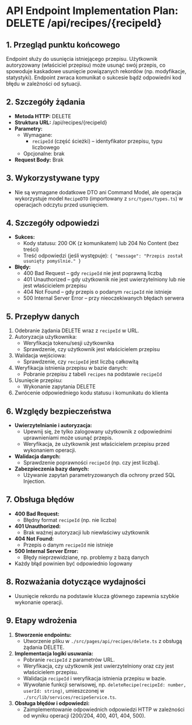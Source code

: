 # API Endpoint Implementation Plan: DELETE /api/recipes/{recipeId}

## 1. Przegląd punktu końcowego
Endpoint służy do usunięcia istniejącego przepisu. Użytkownik autoryzowany (właściciel przepisu) może usunąć swój przepis, co spowoduje kaskadowe usunięcie powiązanych rekordów (np. modyfikacje, statystyki). Endpoint zwraca komunikat o sukcesie bądź odpowiedni kod błędu w zależności od sytuacji.

## 2. Szczegóły żądania
- **Metoda HTTP:** DELETE
- **Struktura URL:** /api/recipes/{recipeId}
- **Parametry:**
  - Wymagane: 
    - `recipeId` (część ścieżki) – identyfikator przepisu, typu liczbowego
  - Opcjonalne: brak
- **Request Body:** Brak

## 3. Wykorzystywane typy
- Nie są wymagane dodatkowe DTO ani Command Model, ale operacja wykorzystuje model `RecipeDTO` (importowany z `src/types/types.ts`) w operacjach odczytu przed usunięciem.

## 4. Szczegóły odpowiedzi
- **Sukces:**
  - Kody statusu: 200 OK (z komunikatem) lub 204 No Content (bez treści)
  - Treść odpowiedzi (jeśli występuje): `{ "message": "Przepis został usunięty pomyślnie." }`
- **Błędy:**
  - 400 Bad Request – gdy `recipeId` nie jest poprawną liczbą
  - 401 Unauthorized – gdy użytkownik nie jest uwierzytelniony lub nie jest właścicielem przepisu
  - 404 Not Found – gdy przepis o podanym `recipeId` nie istnieje
  - 500 Internal Server Error – przy nieoczekiwanych błędach serwera

## 5. Przepływ danych
1. Odebranie żądania DELETE wraz z `recipeId` w URL.
2. Autoryzacja użytkownika:
   - Weryfikacja tokenu/sesji użytkownika
   - Sprawdzenie, czy użytkownik jest właścicielem przepisu
3. Walidacja wejściowa:
   - Sprawdzenie, czy `recipeId` jest liczbą całkowitą
4. Weryfikacja istnienia przepisu w bazie danych:
   - Pobranie przepisu z tabeli `recipes` na podstawie `recipeId`
5. Usunięcie przepisu:
   - Wykonanie zapytania DELETE
6. Zwrócenie odpowiedniego kodu statusu i komunikatu do klienta

## 6. Względy bezpieczeństwa
- **Uwierzytelnianie i autoryzacja:**
  - Upewnij się, że tylko zalogowany użytkownik z odpowiednimi uprawnieniami może usunąć przepis.
  - Weryfikacja, że użytkownik jest właścicielem przepisu przed wykonaniem operacji.
- **Walidacja danych:**
  - Sprawdzenie poprawności `recipeId` (np. czy jest liczbą).
- **Zabezpieczenia bazy danych:**
  - Używanie zapytań parametryzowanych dla ochrony przed SQL Injection.

## 7. Obsługa błędów
- **400 Bad Request:**
  - Błędny format `recipeId` (np. nie liczba)
- **401 Unauthorized:**
  - Brak ważnej autoryzacji lub niewłaściwy użytkownik
- **404 Not Found:**
  - Przepis o danym `recipeId` nie istnieje
- **500 Internal Server Error:**
  - Błędy nieprzewidziane, np. problemy z bazą danych
- Każdy błąd powinien być odpowiednio logowany

## 8. Rozważania dotyczące wydajności
- Usunięcie rekordu na podstawie klucza głównego zapewnia szybkie wykonanie operacji.

## 9. Etapy wdrożenia
1. **Stworzenie endpointu:**
   - Utworzenie pliku w `./src/pages/api/recipes/delete.ts` z obsługą żądania DELETE.
2. **Implementacja logiki usuwania:**
   - Pobranie `recipeId` z parametrów URL.
   - Weryfikacja, czy użytkownik jest uwierzytelniony oraz czy jest właścicielem przepisu.
   - Walidacja `recipeId` i weryfikacja istnienia przepisu w bazie.
   - Wywołanie funkcji serwisowej, np. `deleteRecipe(recipeId: number, userId: string)`, umieszczonej w `./src/lib/services/recipeService.ts`.
3. **Obsługa błędów i odpowiedzi:**
   - Zaimplementowanie odpowiednich odpowiedzi HTTP w zależności od wyniku operacji (200/204, 400, 401, 404, 500).